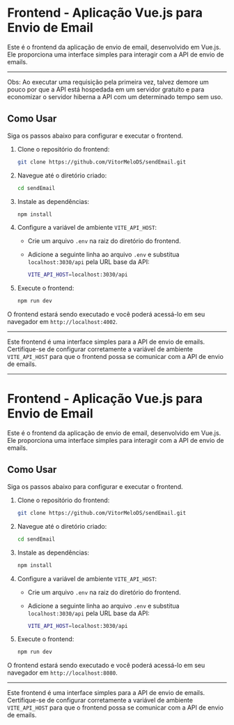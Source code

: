 # Frontend - Aplicação Vue.js para Envio de Email

Este é o frontend da aplicação de envio de email, desenvolvido em Vue.js. Ele proporciona uma interface simples para interagir com a API de envio de emails.

---

Obs: Ao executar uma requisição pela primeira vez, talvez demore um pouco por que a API está hospedada em um servidor gratuito e para economizar o servidor hiberna a API com um determinado tempo sem uso.

## Como Usar

Siga os passos abaixo para configurar e executar o frontend.

1. Clone o repositório do frontend:

    ```bash
    git clone https://github.com/VitorMeloDS/sendEmail.git
    ```

2. Navegue até o diretório criado:

    ```bash
    cd sendEmail
    ```

3. Instale as dependências:

    ```bash
    npm install
    ```

4. Configure a variável de ambiente `VITE_API_HOST`:

   - Crie um arquivo `.env` na raiz do diretório do frontend.
   - Adicione a seguinte linha ao arquivo `.env` e substitua `localhost:3030/api` pela URL base da API:

     ```bash
     VITE_API_HOST=localhost:3030/api
     ```

5. Execute o frontend:

    ```bash
    npm run dev
    ```

O frontend estará sendo executado e você poderá acessá-lo em seu navegador em `http://localhost:4002`.

---

Este frontend é uma interface simples para a API de envio de emails. Certifique-se de configurar corretamente a variável de ambiente `VITE_API_HOST` para que o frontend possa se comunicar com a API de envio de emails.

---

# Frontend - Aplicação Vue.js para Envio de Email

Este é o frontend da aplicação de envio de email, desenvolvido em Vue.js. Ele proporciona uma interface simples para interagir com a API de envio de emails.

## Como Usar

Siga os passos abaixo para configurar e executar o frontend.

1. Clone o repositório do frontend:

    ```bash
    git clone https://github.com/VitorMeloDS/sendEmail.git
    ```

2. Navegue até o diretório criado:

    ```bash
    cd sendEmail
    ```

3. Instale as dependências:

    ```bash
    npm install
    ```

4. Configure a variável de ambiente `VITE_API_HOST`:

   - Crie um arquivo `.env` na raiz do diretório do frontend.
   - Adicione a seguinte linha ao arquivo `.env` e substitua `localhost:3030/api` pela URL base da API:

     ```bash
     VITE_API_HOST=localhost:3030/api
     ```

5. Execute o frontend:

    ```bash
    npm run dev
    ```

O frontend estará sendo executado e você poderá acessá-lo em seu navegador em `http://localhost:8080`.

---

Este frontend é uma interface simples para a API de envio de emails. Certifique-se de configurar corretamente a variável de ambiente `VITE_API_HOST` para que o frontend possa se comunicar com a API de envio de emails.
